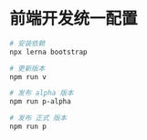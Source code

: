 # 前端开发统一配置

```bash
# 安装依赖
npx lerna bootstrap

# 更新版本
npm run v

# 发布 alpha 版本
npm run p-alpha

# 发布 正式 版本
npm run p
```
